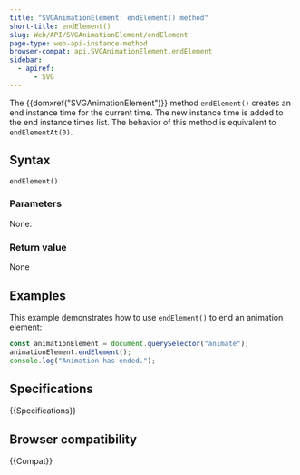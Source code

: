 ```yaml
---
title: "SVGAnimationElement: endElement() method"
short-title: endElement()
slug: Web/API/SVGAnimationElement/endElement
page-type: web-api-instance-method
browser-compat: api.SVGAnimationElement.endElement
sidebar:
  - apiref:
      - SVG
---
```


The {{domxref("SVGAnimationElement")}} method `endElement()` creates an end instance time for the current time. The new instance time is added to the end instance times list. The behavior of this method is equivalent to `endElementAt(0)`.

## Syntax

```js-nolint
endElement()
```

### Parameters

None.

### Return value

None

## Examples

This example demonstrates how to use `endElement()` to end an animation element:

```js
const animationElement = document.querySelector("animate");
animationElement.endElement();
console.log("Animation has ended.");
```

## Specifications

{{Specifications}}

## Browser compatibility

{{Compat}}
